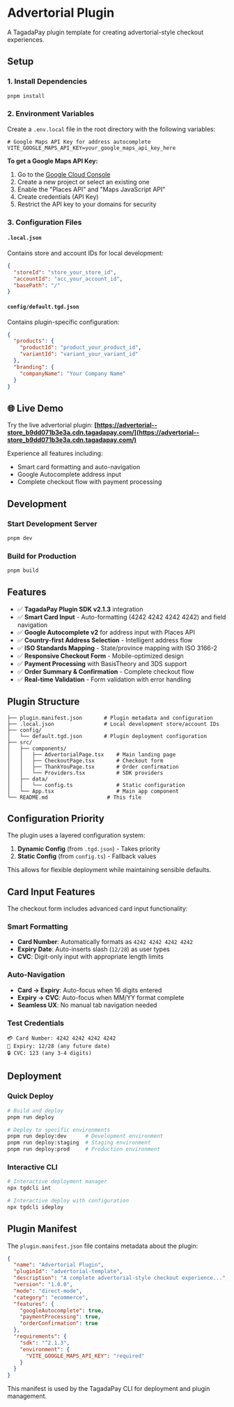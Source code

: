 # Advertorial Plugin

A TagadaPay plugin template for creating advertorial-style checkout experiences.

## Setup

### 1. Install Dependencies
```bash
pnpm install
```

### 2. Environment Variables
Create a `.env.local` file in the root directory with the following variables:

```env
# Google Maps API Key for address autocomplete
VITE_GOOGLE_MAPS_API_KEY=your_google_maps_api_key_here
```

**To get a Google Maps API Key:**
1. Go to the [Google Cloud Console](https://console.cloud.google.com/)
2. Create a new project or select an existing one
3. Enable the "Places API" and "Maps JavaScript API"
4. Create credentials (API Key)
5. Restrict the API key to your domains for security

### 3. Configuration Files

#### `.local.json`
Contains store and account IDs for local development:
```json
{
  "storeId": "store_your_store_id",
  "accountId": "acc_your_account_id",
  "basePath": "/"
}
```

#### `config/default.tgd.json`
Contains plugin-specific configuration:
```json
{
  "products": {
    "productId": "product_your_product_id",
    "variantId": "variant_your_variant_id"
  },
  "branding": {
    "companyName": "Your Company Name"
  }
}
```

## 🌐 Live Demo

Try the live advertorial plugin: **[https://advertorial--store_b9dd071b3e3a.cdn.tagadapay.com/](https://advertorial--store_b9dd071b3e3a.cdn.tagadapay.com/)**

Experience all features including:
- Smart card formatting and auto-navigation
- Google Autocomplete address input
- Complete checkout flow with payment processing

## Development

### Start Development Server
```bash
pnpm dev
```

### Build for Production
```bash
pnpm build
```

## Features

- ✅ **TagadaPay Plugin SDK v2.1.3** integration
- ✅ **Smart Card Input** - Auto-formatting (4242 4242 4242 4242) and field navigation
- ✅ **Google Autocomplete v2** for address input with Places API
- ✅ **Country-first Address Selection** - Intelligent address flow
- ✅ **ISO Standards Mapping** - State/province mapping with ISO 3166-2
- ✅ **Responsive Checkout Form** - Mobile-optimized design
- ✅ **Payment Processing** with BasisTheory and 3DS support
- ✅ **Order Summary & Confirmation** - Complete checkout flow
- ✅ **Real-time Validation** - Form validation with error handling

## Plugin Structure

```
├── plugin.manifest.json       # Plugin metadata and configuration
├── .local.json                # Local development store/account IDs
├── config/
│   └── default.tgd.json       # Plugin deployment configuration
├── src/
│   ├── components/
│   │   ├── AdvertorialPage.tsx    # Main landing page
│   │   ├── CheckoutPage.tsx       # Checkout form
│   │   ├── ThankYouPage.tsx       # Order confirmation
│   │   └── Providers.tsx          # SDK providers
│   ├── data/
│   │   └── config.ts              # Static configuration
│   └── App.tsx                    # Main app component
└── README.md                   # This file
```

## Configuration Priority

The plugin uses a layered configuration system:
1. **Dynamic Config** (from `.tgd.json`) - Takes priority
2. **Static Config** (from `config.ts`) - Fallback values

This allows for flexible deployment while maintaining sensible defaults.

## Card Input Features

The checkout form includes advanced card input functionality:

### Smart Formatting
- **Card Number**: Automatically formats as `4242 4242 4242 4242`
- **Expiry Date**: Auto-inserts slash (`12/28`) as user types
- **CVC**: Digit-only input with appropriate length limits

### Auto-Navigation
- **Card → Expiry**: Auto-focus when 16 digits entered
- **Expiry → CVC**: Auto-focus when MM/YY format complete
- **Seamless UX**: No manual tab navigation needed

### Test Credentials
```plaintext
💳 Card Number: 4242 4242 4242 4242
📅 Expiry: 12/28 (any future date)
🔒 CVC: 123 (any 3-4 digits)
```

## Deployment

### Quick Deploy
```bash
# Build and deploy
pnpm run deploy

# Deploy to specific environments
pnpm run deploy:dev      # Development environment
pnpm run deploy:staging  # Staging environment  
pnpm run deploy:prod     # Production environment
```

### Interactive CLI
```bash
# Interactive deployment manager
npx tgdcli int

# Interactive deploy with configuration
npx tgdcli ideploy
```

## Plugin Manifest

The `plugin.manifest.json` file contains metadata about the plugin:

```json
{
  "name": "Advertorial Plugin",
  "pluginId": "advertorial-template",
  "description": "A complete advertorial-style checkout experience...",
  "version": "1.0.0",
  "mode": "direct-mode",
  "category": "ecommerce",
  "features": {
    "googleAutocomplete": true,
    "paymentProcessing": true,
    "orderConfirmation": true
  },
  "requirements": {
    "sdk": "^2.1.3",
    "environment": {
      "VITE_GOOGLE_MAPS_API_KEY": "required"
    }
  }
}
```

This manifest is used by the TagadaPay CLI for deployment and plugin management.
